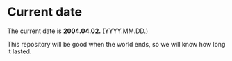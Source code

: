 # Current date

The current date is **2004.04.02.** (YYYY.MM.DD.)

This repository will be good when the world ends, so we will know how long it lasted.